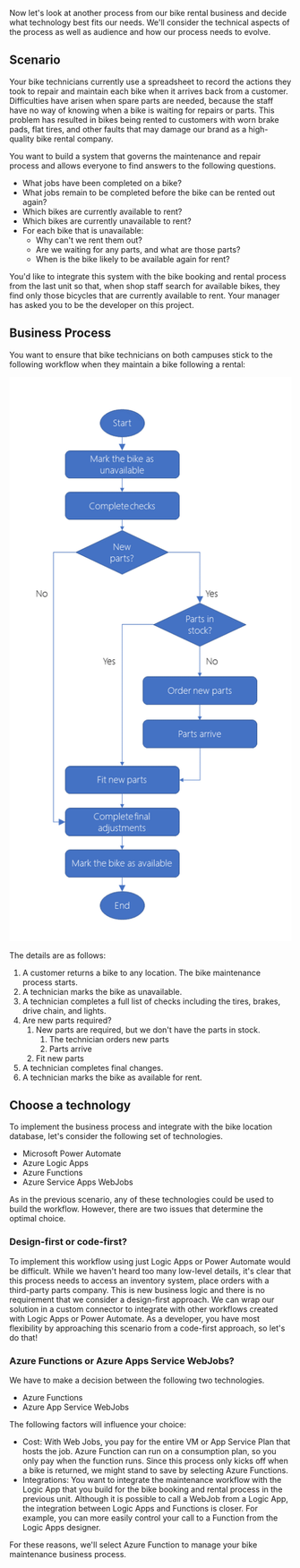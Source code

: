 Now let's look at another process from our bike rental business and decide what technology best fits our needs. We'll consider the technical aspects of the process as well as audience and how our process needs to evolve.

## Scenario

Your bike technicians currently use a spreadsheet to record the actions they took to repair and maintain each bike when it arrives back from a customer. Difficulties have arisen when spare parts are needed, because the staff have no way of knowing when a bike is waiting for repairs or parts. This problem has resulted in bikes being rented to customers with worn brake pads, flat tires, and other faults that may damage our brand as a high-quality bike rental company.

You want to build a system that governs the maintenance and repair process and allows everyone to find answers to the following questions.

- What jobs have been completed on a bike?
- What jobs remain to be completed before the bike can be rented out again?
- Which bikes are currently available to rent?
- Which bikes are currently unavailable to rent?
- For each bike that is unavailable:
  - Why can't we rent them out?
  - Are we waiting for any parts, and what are those parts?
  - When is the bike likely to be available again for rent?

You'd like to integrate this system with the bike booking and rental process from the last unit so that, when shop staff search for available bikes, they find only those bicycles that are currently available to rent. Your manager has asked you to be the developer on this project.

## Business Process

You want to ensure that bike technicians on both campuses stick to the following workflow when they maintain a bike following a rental:

![Bike maintenance workflow](../media/5-bike-maintenance-workflow.png)

The details are as follows:

1. A customer returns a bike to any location. The bike maintenance process starts.
1. A technician marks the bike as unavailable.
1. A technician completes a full list of checks including the tires, brakes, drive chain, and lights.
1. Are new parts required?
    1. New parts are required, but we don't have the parts in stock.
        1. The technician orders new parts
        1. Parts arrive
    1. Fit new parts
1. A technician completes final changes.
1. A technician marks the bike as available for rent.

## Choose a technology

To implement the business process and integrate with the bike location database, let's consider the following set of technologies.

- Microsoft Power Automate
- Azure Logic Apps
- Azure Functions
- Azure Service Apps WebJobs

As in the previous scenario, any of these technologies could be used to build the workflow. However, there are two issues that determine the optimal choice.

### Design-first or code-first?

To implement this workflow using just Logic Apps or Power Automate would be difficult. While we haven't heard too many low-level details, it's clear that this process needs to access an inventory system, place orders with a third-party parts company. This is new business logic and there is no requirement that we consider a design-first approach. We can wrap our solution in a custom connector to integrate with other workflows created with Logic Apps or Power Automate.  As a developer, you have most flexibility by approaching this scenario from a code-first approach, so let's do that!

### Azure Functions or Azure Apps Service WebJobs?

We have to make a decision between the following two technologies.

- Azure Functions
- Azure App Service WebJobs

The following factors will influence your choice:

- Cost: With Web Jobs, you pay for the entire VM or App Service Plan that hosts the job. Azure Function can run on a consumption plan, so you only pay when the function runs. Since this process only kicks off when a bike is returned, we might stand to save by selecting Azure Functions.
- Integrations: You want to integrate the maintenance workflow with the Logic App that you build for the bike booking and rental process in the previous unit. Although it is possible to call a WebJob from a Logic App, the integration between Logic Apps and Functions is closer. For example, you can more easily control your call to a Function from the Logic Apps designer.

For these reasons, we'll select Azure Function to manage your bike maintenance business process.
